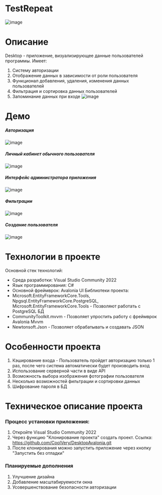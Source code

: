 # TestRepeat
![image](https://github.com/user-attachments/assets/e808e710-3491-49d9-b37e-d52906c76aad)
# Описание
Desktop - приложение, визуализирующее данные пользователей программы. Имеет:
1. Систему авторизации
2. Отображение данных в зависимости от роли пользователя
3. Функционал добавления, удаления, изменения данных пользователей
4. Фильтрация и сортировка данных пользователей
5. Запоминание данных при входе
![image](https://github.com/user-attachments/assets/3673fe08-0594-4016-8091-a82556ea020f)
# Демо
##### Авторизация
![image](https://github.com/user-attachments/assets/12e68744-afb1-474f-8264-1412bdd374aa)
##### Личный кабинет обычного пользователя
![image](https://github.com/user-attachments/assets/78aa3f73-bfd6-49a6-b093-fa768cbf352a)
##### Интерфейс администратора приложения
![image](https://github.com/user-attachments/assets/cfcc51fd-e386-4ba7-80b3-3b5943a6b016)
##### Фильтрации
![image](https://github.com/user-attachments/assets/33ed1eeb-1f4e-45d9-97ba-321a1f7c3cf8)
##### Создание пользователя 
![image](https://github.com/user-attachments/assets/0f72bcb9-c5b7-43a0-b8ed-630d9b13a564)
# Технологии в проекте
Основной стек технологий:
- Среда разработки: Visual Studio Community 2022
- Язык программирования: C#
- Основной фреймврок: Avalonia UI
Библиотеки проекта:
- Microsoft.EntityFrameworkCore.Tools, Npgsql.EntityFrameworkCore.PostgreSQL, Microsoft.EntityFrameworkCore.Tools - Позволяют работать с PostgreSQL БД
- CommunityToolkit.mvvm - Позволяет упростить работу с фреймврок Avalonia Mvvm
- Newtonsoft.Json - Позволяет обрабатывать и создавать JSON
# Особенности проекта
1. Кэширование входа - Пользователь пройдет авторизацию только 1 раз, после чего система автоматически будет производить вход
2. Использование серверной части в виде API
3. Возможность выбора изображения фотографии пользователя
4. Несколько возможностей фильтрации и сортировки данных
5. Шифрование пароля в БД
# Техническое описание проекта
### Процесс установки приложения:
1. Откройте Visual Studio Community 2022
2. Через функцию "Клонирование проекта" создать проект. Ссылка: https://github.com/CoolVery/DesktopAvalonia.git
3. После клонирования можно запустить приложение через кнопку "Запустить без отладки"
### Планируемые дополнения
1. Улучшение дизайна
2. Добавление масштабируемости окна
3. Усовершенствование безопасности авторизации
